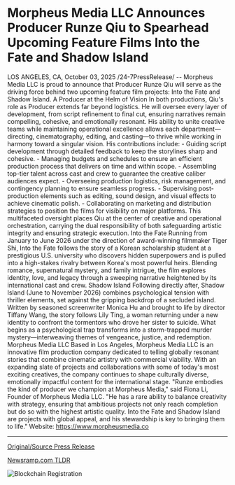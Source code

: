 # Morpheus Media LLC Announces Producer Runze Qiu to Spearhead Upcoming Feature Films Into the Fate and Shadow Island

LOS ANGELES, CA, October 03, 2025 /24-7PressRelease/ -- Morpheus Media LLC is proud to announce that Producer Runze Qiu will serve as the driving force behind two upcoming feature film projects: Into the Fate and Shadow Island.  A Producer at the Helm of Vision  In both productions, Qiu's role as Producer extends far beyond logistics. He will oversee every layer of development, from script refinement to final cut, ensuring narratives remain compelling, cohesive, and emotionally resonant. His ability to unite creative teams while maintaining operational excellence allows each department—directing, cinematography, editing, and casting—to thrive while working in harmony toward a singular vision.  His contributions include: - Guiding script development through detailed feedback to keep the storylines sharp and cohesive. - Managing budgets and schedules to ensure an efficient production process that delivers on time and within scope. - Assembling top-tier talent across cast and crew to guarantee the creative caliber audiences expect. - Overseeing production logistics, risk management, and contingency planning to ensure seamless progress. - Supervising post-production elements such as editing, sound design, and visual effects to achieve cinematic polish. - Collaborating on marketing and distribution strategies to position the films for visibility on major platforms.  This multifaceted oversight places Qiu at the center of creative and operational orchestration, carrying the dual responsibility of both safeguarding artistic integrity and ensuring strategic execution.  Into the Fate  Running from January to June 2026 under the direction of award-winning filmmaker Tiger Shi, Into the Fate follows the story of a Korean scholarship student at a prestigious U.S. university who discovers hidden superpowers and is pulled into a high-stakes rivalry between Korea's most powerful heirs. Blending romance, supernatural mystery, and family intrigue, the film explores identity, love, and legacy through a sweeping narrative heightened by its international cast and crew.  Shadow Island  Following directly after, Shadow Island (June to November 2026) combines psychological tension with thriller elements, set against the gripping backdrop of a secluded island. Written by seasoned screenwriter Monica Hu and brought to life by director Tiffany Wang, the story follows Lily Ting, a woman returning under a new identity to confront the tormentors who drove her sister to suicide. What begins as a psychological trap transforms into a storm-trapped murder mystery—interweaving themes of vengeance, justice, and redemption.  Morpheus Media LLC  Based in Los Angeles, Morpheus Media LLC is an innovative film production company dedicated to telling globally resonant stories that combine cinematic artistry with commercial viability. With an expanding slate of projects and collaborations with some of today's most exciting creatives, the company continues to shape culturally diverse, emotionally impactful content for the international stage.  "Runze embodies the kind of producer we champion at Morpheus Media," said Fiona Li, Founder of Morpheus Media LLC. "He has a rare ability to balance creativity with strategy, ensuring that ambitious projects not only reach completion but do so with the highest artistic quality. Into the Fate and Shadow Island are projects with global appeal, and his stewardship is key to bringing them to life."  Website: https://www.morpheusmedia.co 

---

[Original/Source Press Release](https://www.24-7pressrelease.com/press-release/527384/morpheus-media-llc-announces-producer-runze-qiu-to-spearhead-upcoming-feature-films-into-the-fate-and-shadow-island)
                    

[Newsramp.com TLDR](https://newsramp.com/curated-news/morpheus-media-taps-producer-runze-qiu-for-two-2026-feature-films/64b74b59922160615fdbef28ecd3ddb7) 

 

 



![Blockchain Registration](https://cdn.newsramp.app/24-7PressRelease/qrcode/2510/3/maskaPph.webp)